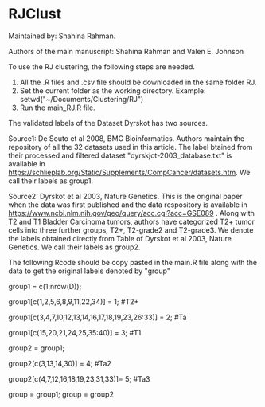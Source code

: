 # RJClust
Maintained by: Shahina Rahman.

Authors of the main manuscript: Shahina Rahman and Valen E. Johnson

To use the RJ clustering, the following steps are needed. 

1. All the .R files and .csv file should be downloaded in the same folder RJ. 
2. Set the current folder as the working directory.  Example: setwd("~/Documents/Clustering/RJ")
3. Run the main_RJ.R file. 



The validated labels of the Dataset Dyrskot has two sources. 

Source1:  De Souto et al 2008, BMC Bioinformatics. Authors maintain the repository of all the 32 datasets used in this article. The label btained from their processed and filtered dataset "dyrskjot-2003_database.txt" is available in https://schlieplab.org/Static/Supplements/CompCancer/datasets.htm. We call their labels as group1.

Source2:  Dyrskot et al 2003, Nature Genetics. This is the original paper when the data was first published and the data respository is available in https://www.ncbi.nlm.nih.gov/geo/query/acc.cgi?acc=GSE089 . Along with T2 and T1 Bladder Carcinoma tumors, authors have categorized T2+ tumor cells into three further groups, T2+, T2-grade2 and T2-grade3. We denote the labels obtained directly from Table of Dyrskot et al 2003, Nature Genetics. We call their labels as group2.

The following Rcode should be copy pasted in the main.R file along with the data to get the original labels denoted by "group"

group1         = c(1:nrow(D));


group1[c(1,2,5,6,8,9,11,22,34)] = 1; #T2+

group1[c(3,4,7,10,12,13,14,16,17,18,19,23,26:33)] = 2; #Ta

group1[c(15,20,21,24,25,35:40)] = 3; #T1

group2 = group1;

group2[c(3,13,14,30)] = 4; #Ta2

group2[c(4,7,12,16,18,19,23,31,33)]= 5; #Ta3

group = group1; 
group = group2
